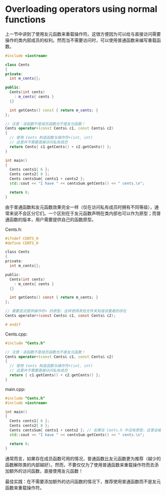# Overloading operators using normal functions

上一节中讲到了使用友元函数来重载操作符。这很方便因为可以给与直接访问需要操作的类内部成员的权利。然而当不需要访问时，可以使用普通函数来编写重载函数。

```cpp
#include <iostream>

class Cents
{
private:
  int m_cents{};

public:
  Cents(int cents)
    : m_cents{ cents }
  {}

  int getCents() const { return m_cents; }
};

// 注意：该函数不是成员函数也不是友元函数！
Cents operator+(const Cents& c1, const Cents& c2)
{
  // 使用 Cents 构造函数与操作符+(int, int)
  // 这里并不需要直接访问私有成员
  return Cents{ c1.getCents() + c2.getCents() };
}

int main()
{
  Cents cents1{ 6 };
  Cents cents2{ 8 };
  Cents centsSum{ cents1 + cents2 };
  std::cout << "I have " << centsSum.getCents() << " cents.\n";

  return 0;
}
```

由于普通函数和友元函数效果完全一样（仅在访问私有成员时拥有不同等级），通常来说不会区分它们。一个区别在于友元函数声明在类内部也可以作为原型；而普通函数的版本，用户需要提供自己的函数原型。

Cents.h:

```h
#ifndef CENTS_H
#define CENTS_H

class Cents
{
private:
  int m_cents{};

public:
  Cents(int cents)
    : m_cents{ cents }
  {}

  int getCents() const { return m_cents; }
};

// 需要显式提供操作符+ 的原型，这样使得其他文件夹知道该重载的存在
Cents operator+(const Cents& c1, const Cents& c2);

# endif
```

Cents.cpp:

```cpp
#include "Cents.h"

// 注意：该函数不是成员函数也不是友元函数！
Cents operator+(const Cents& c1, const Cents& c2)
{
  // 使用 Cents 构造函数与操作符+(int, int)
  // 这里并不需要直接访问私有成员
  return { c1.getCents() + c2.getCents() };
}
```

main.cpp:

```cpp
#include "Cents.h"
#include <iostream>

int main()
{
  Cents cents1{ 6 };
  Cents cents2{ 8 };
  Cents centsSum{ cents1 + cents2 }; // 如果在 Cents.h 中没有原型，这里会编译错误
  std::cout << "I have " << centsSum.getCents() << " cents.\n";

  return 0;
}
```

通常而言，如果存在成员函数可用的情况，普通函数比友元函数更为推荐（越少的函数解除类的内部越好）。然而，不要仅仅为了使用普通函数来重载操作符而去添加额外的访问函数，直接使用友元函数！

最佳实践：在不需要添加额外的访问函数的情况下，推荐使用普通函数而不是友元函数来重载操作符。
